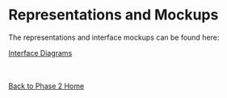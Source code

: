 <h1>Representations and Mockups</h1>

The representations and interface mockups can be found here:
<p><a href='http://cs-3724-group1.googlecode.com/files/basketball_diagrams_final.PDF'>Interface Diagrams</a>
</p>
<br />
<br />
<a href='http://code.google.com/p/cs-3724-group1/wiki/Phase2HomePage'>Back to Phase 2 Home</a>
